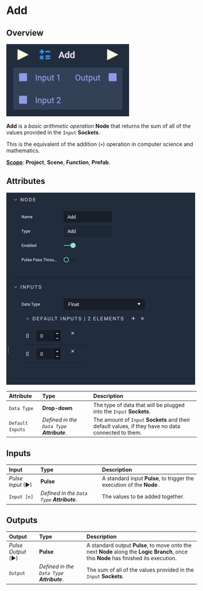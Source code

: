 # Add

## Overview

![The Add Node.](../../.gitbook/assets/addnodeupdatedimage.png)

**Add** is a _basic arithmetic operation_ **Node** that returns the sum of all of the values provided in the `Input` **Sockets**.

This is the equivalent of the addition \(`+`\) operation in computer science and mathematics.

[**Scope**](../overview.md#scopes): **Project**, **Scene**, **Function**, **Prefab**.

## Attributes

![The Add Node Attributes.](../../.gitbook/assets/node-add2-attr.png)


| Attribute | Type | Description |
| :--- | :--- | :--- |
| `Data Type` | **Drop-down** | The type of data that will be plugged into the `Input` **Sockets**. |
| `Default Inputs` | _Defined in the `Data Type` **Attribute**_. | The amount of `Input` **Sockets** and their default values, if they have no data connected to them. |

## Inputs

| Input | Type | Description |
| :--- | :--- | :--- |
| _Pulse Input_ \(►\) | **Pulse** | A standard input **Pulse**, to trigger the execution of the **Node**. |
| `Input [n]` | _Defined in the `Data Type` **Attribute**_. | The values to be added together. |

## Outputs

| Output | Type | Description |
| :--- | :--- | :--- |
| _Pulse Output_ \(►\) | **Pulse** | A standard output **Pulse**, to move onto the next **Node** along the **Logic Branch**, once this **Node** has finished its execution. |
| `Output` | _Defined in the `Data Type` **Attribute**_. | The sum of all of the values provided in the `Input` **Sockets**. |

